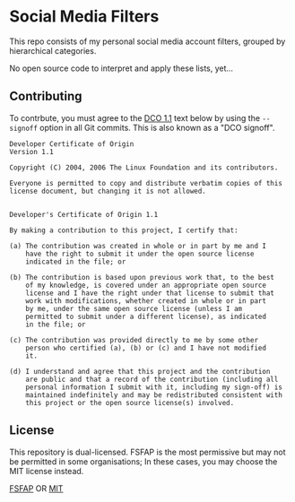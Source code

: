 # Social Media Filters

This repo consists of my personal social media account filters, grouped by hierarchical categories.

No open source code to interpret and apply these lists, yet...

## Contributing

To contrbute, you must agree to the [DCO 1.1](https://developercertificate.org/) text below by using the `--signoff` option in all Git commits. This is also known as a "DCO signoff".

```text
Developer Certificate of Origin
Version 1.1

Copyright (C) 2004, 2006 The Linux Foundation and its contributors.

Everyone is permitted to copy and distribute verbatim copies of this
license document, but changing it is not allowed.


Developer's Certificate of Origin 1.1

By making a contribution to this project, I certify that:

(a) The contribution was created in whole or in part by me and I
    have the right to submit it under the open source license
    indicated in the file; or

(b) The contribution is based upon previous work that, to the best
    of my knowledge, is covered under an appropriate open source
    license and I have the right under that license to submit that
    work with modifications, whether created in whole or in part
    by me, under the same open source license (unless I am
    permitted to submit under a different license), as indicated
    in the file; or

(c) The contribution was provided directly to me by some other
    person who certified (a), (b) or (c) and I have not modified
    it.

(d) I understand and agree that this project and the contribution
    are public and that a record of the contribution (including all
    personal information I submit with it, including my sign-off) is
    maintained indefinitely and may be redistributed consistent with
    this project or the open source license(s) involved.
```

## License

This repository is dual-licensed. FSFAP is the most permissive but may not be permitted in some organisations; In these cases, you may choose the MIT license instead.

[FSFAP](./LICENSES/FSFAP.txt) OR [MIT](./LICENSES/MIT.txt)
